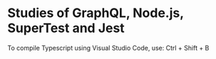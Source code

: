 # Studies of GraphQL, Node.js, SuperTest and Jest

To compile Typescript using Visual Studio Code, use: Ctrl + Shift + B